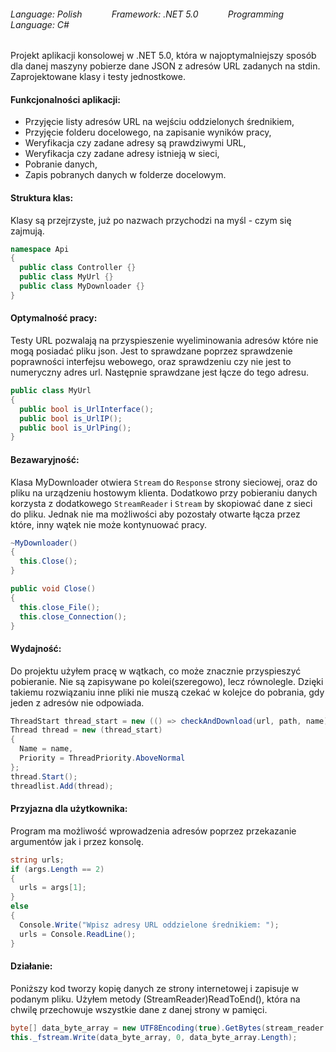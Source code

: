 ###### Language: Polish &nbsp;&nbsp;&nbsp;&nbsp;&nbsp;&nbsp;&nbsp;&nbsp;&nbsp;&nbsp; Framework: .NET 5.0 &nbsp;&nbsp;&nbsp;&nbsp;&nbsp;&nbsp;&nbsp;&nbsp;&nbsp;&nbsp; Programming Language: C#

Projekt aplikacji konsolowej w .NET 5.0, która w najoptymalniejszy sposób dla danej maszyny pobierze dane JSON z adresów URL zadanych na stdin.
Zaprojektowane klasy i testy jednostkowe.

#### Funkcjonalności aplikacji:
- Przyjęcie listy adresów URL na wejściu oddzielonych średnikiem,
- Przyjęcie folderu docelowego, na zapisanie wyników pracy,
- Weryfikacja czy zadane adresy są prawdziwymi URL,
- Weryfikacja czy zadane adresy istnieją w sieci,
- Pobranie danych,
- Zapis pobranych danych w folderze docelowym.

#### Struktura klas:
Klasy są przejrzyste, już po nazwach przychodzi na myśl - czym się zajmują.
```csharp
namespace Api
{
  public class Controller {}
  public class MyUrl {}
  public class MyDownloader {}
}
```

#### Optymalność pracy:
Testy URL pozwalają na przyspieszenie wyeliminowania adresów które nie mogą posiadać pliku json. Jest to sprawdzane poprzez sprawdzenie poprawności interfejsu webowego, oraz sprawdzeniu czy nie jest to numeryczny adres url. Następnie sprawdzane jest łącze do tego adresu.
```csharp
public class MyUrl
{
  public bool is_UrlInterface();
  public bool is_UrlIP();
  public bool is_UrlPing();
}
```

#### Bezawaryjność:
Klasa MyDownloader otwiera `Stream` do `Response` strony sieciowej, oraz do pliku na urządzeniu hostowym klienta. Dodatkowo przy pobieraniu danych korzysta z dodatkowego `StreamReader` i `Stream` by skopiować dane z sieci do pliku. Jednak nie ma możliwości aby pozostały otwarte łącza przez które, inny wątek nie może kontynuować pracy.
```csharp
~MyDownloader()
{
  this.Close();
}

public void Close()
{
  this.close_File();
  this.close_Connection();
}
```

#### Wydajność:
Do projektu użyłem pracę w wątkach, co może znacznie przyspieszyć pobieranie. Nie są zapisywane po kolei(szeregowo), lecz równolegle. Dzięki takiemu rozwiązaniu inne pliki nie muszą czekać w kolejce do pobrania, gdy jeden z adresów nie odpowiada.
```csharp
ThreadStart thread_start = new (() => checkAndDownload(url, path, name));
Thread thread = new (thread_start)
{
  Name = name,
  Priority = ThreadPriority.AboveNormal
};
thread.Start();
threadlist.Add(thread);
```

#### Przyjazna dla użytkownika:
Program ma możliwość wprowadzenia adresów poprzez przekazanie argumentów jak i przez konsolę.
```csharp
string urls;
if (args.Length == 2)
{
  urls = args[1];
}
else
{
  Console.Write("Wpisz adresy URL oddzielone średnikiem: ");
  urls = Console.ReadLine();
}
```

#### Działanie:
Poniższy kod tworzy kopię danych ze strony internetowej i zapisuje w podanym pliku. Użyłem metody (StreamReader)ReadToEnd(), która na chwilę przechowuje wszystkie dane z danej strony w pamięci.
```csharp
byte[] data_byte_array = new UTF8Encoding(true).GetBytes(stream_reader.ReadToEnd());
this._fstream.Write(data_byte_array, 0, data_byte_array.Length);
```
